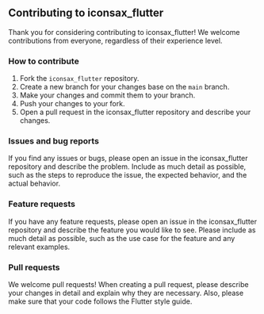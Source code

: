 ## Contributing to iconsax_flutter

Thank you for considering contributing to iconsax_flutter! We welcome contributions from everyone, regardless of their experience level.

### How to contribute

1. Fork the `iconsax_flutter` repository.
2. Create a new branch for your changes base on the `main` branch.
3. Make your changes and commit them to your branch.
4. Push your changes to your fork.
5. Open a pull request in the iconsax_flutter repository and describe your changes.

### Issues and bug reports

If you find any issues or bugs, please open an issue in the iconsax_flutter repository and describe the problem. Include as much detail as possible, such as the steps to reproduce the issue, the expected behavior, and the actual behavior.

### Feature requests

If you have any feature requests, please open an issue in the iconsax_flutter repository and describe the feature you would like to see. Please include as much detail as possible, such as the use case for the feature and any relevant examples.

### Pull requests

We welcome pull requests! When creating a pull request, please describe your changes in detail and explain why they are necessary. Also, please make sure that your code follows the Flutter style guide.
